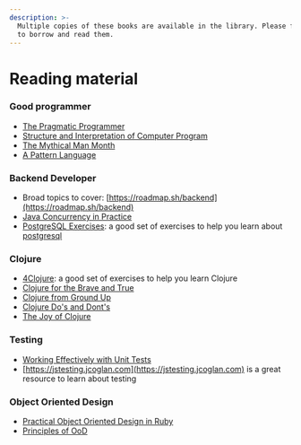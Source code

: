 ```yaml
---
description: >-
  Multiple copies of these books are available in the library. Please feel free
  to borrow and read them.
---
```


# Reading material

### Good programmer

* [The Pragmatic Programmer](https://pragprog.com/titles/tpp20/)
* [Structure and Interpretation of Computer Program](https://mitpress.mit.edu/sites/default/files/sicp/full-text/book/book.html)
* [The Mythical Man Month](https://en.wikipedia.org/wiki/The_Mythical_Man-Month)
* [A Pattern Language](https://en.wikipedia.org/wiki/A_Pattern_Language)

### Backend Developer

* Broad topics to cover: [https://roadmap.sh/backend](https://roadmap.sh/backend)
* [Java Concurrency in Practice](https://jcip.net)
* [PostgreSQL Exercises](https://pgexercises.com): a good set of exercises to help you learn about [postgresql](https://www.postgresql.org)

### Clojure

* [4Clojure](http://www.4clojure.com): a good set of exercises to help you learn Clojure
* [Clojure for the Brave and True](https://www.braveclojure.com)
* [Clojure from Ground Up](https://aphyr.com/tags/Clojure-from-the-ground-up)
* [Clojure Do's and Dont's](https://stuartsierra.com/tag/dos-and-donts)
* [The Joy of Clojure](https://www.manning.com/books/the-joy-of-clojure-second-edition)

### Testing

* [Working Effectively with Unit Tests](https://leanpub.com/wewut/read)
* [https://jstesting.jcoglan.com](https://jstesting.jcoglan.com) is a great resource to learn about testing

### Object Oriented Design

* [Practical Object Oriented Design in Ruby](http://www.poodr.com)
* [Principles of OoD](http://butunclebob.com/ArticleS.UncleBob.PrinciplesOfOod)
